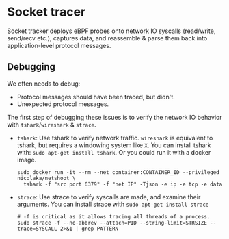 # Socket tracer

Socket tracker deploys eBPF probes onto network IO syscalls (read/write, send/recv etc.),
captures data, and reassemble & parse them back into application-level protocol messages.

## Debugging

We often needs to debug:
* Protocol messages should have been traced, but didn't.
* Unexpected protocol messages.

The first step of debugging these issues is to verify the network IO behavior with
`tshark`/`wireshark` & `strace`.

* `tshark`: Use tshark to verify network traffic. `wireshark` is equivalent to tshark, but requires
   a windowing system like `X`. You can install tshark with:
  `sudo apt-get install tshark`. Or you could run it with a docker image.

  ```shell
  sudo docker run -it --rm --net container:CONTAINER_ID --privileged nicolaka/netshoot \
    tshark -f "src port 6379" -f "net IP" -Tjson -e ip -e tcp -e data
  ```

* `strace`: Use strace to verify syscalls are made, and examine their arguments. You can install
  strace with `sudo apt-get install strace`

  ```shell
  # -f is critical as it allows tracing all threads of a process.
  sudo strace -f --no-abbrev --attach=PID --string-limit=STRSIZE --trace=SYSCALL 2>&1 | grep PATTERN
  ```
